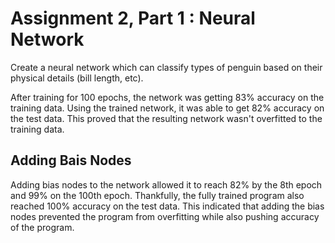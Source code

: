 # Assignment 2, Part 1 : Neural Network

Create a neural network which can classify types of penguin based on their physical details (bill length, etc). 

After training for 100 epochs, the network was getting 83% accuracy on the training data. Using the trained network, it was able to get 82% accuracy on the test data. This proved that the resulting network wasn't overfitted to the training data. 

## Adding Bais Nodes

Adding bias nodes to the network allowed it to reach 82% by the 8th epoch and 99% on the 100th epoch. Thankfully, the fully trained program also reached 100% accuracy on the test data. This indicated that adding the bias nodes prevented the program from overfitting while also pushing accuracy of the program.
